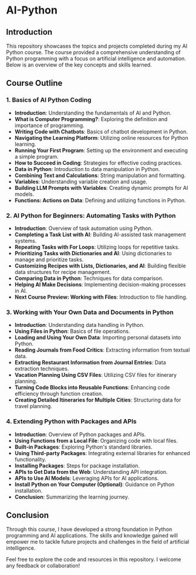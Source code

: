 # AI-Python

## Introduction
This repository showcases the topics and projects completed during my AI Python course. The course provided a comprehensive understanding of Python programming with a focus on artificial intelligence and automation. Below is an overview of the key concepts and skills learned.

## Course Outline

### 1. Basics of AI Python Coding
- **Introduction**: Understanding the fundamentals of AI and Python.
- **What is Computer Programming?**: Exploring the definition and importance of programming.
- **Writing Code with Chatbots**: Basics of chatbot development in Python.
- **Navigating the Learning Platform**: Utilizing online resources for Python learning.
- **Running Your First Program**: Setting up the environment and executing a simple program.
- **How to Succeed in Coding**: Strategies for effective coding practices.
- **Data in Python**: Introduction to data manipulation in Python.
- **Combining Text and Calculations**: String manipulation and formatting.
- **Variables**: Understanding variable creation and usage.
- **Building LLM Prompts with Variables**: Creating dynamic prompts for AI models.
- **Functions: Actions on Data**: Defining and utilizing functions in Python.

### 2. AI Python for Beginners: Automating Tasks with Python
- **Introduction**: Overview of task automation using Python.
- **Completing a Task List with AI**: Building AI-assisted task management systems.
- **Repeating Tasks with For Loops**: Utilizing loops for repetitive tasks.
- **Prioritizing Tasks with Dictionaries and AI**: Using dictionaries to manage and prioritize tasks.
- **Customizing Recipes with Lists, Dictionaries, and AI**: Building flexible data structures for recipe management.
- **Comparing Data in Python**: Techniques for data comparison.
- **Helping AI Make Decisions**: Implementing decision-making processes in AI.
- **Next Course Preview: Working with Files**: Introduction to file handling.

### 3. Working with Your Own Data and Documents in Python
- **Introduction**: Understanding data handling in Python.
- **Using Files in Python**: Basics of file operations.
- **Loading and Using Your Own Data**: Importing personal datasets into Python.
- **Reading Journals from Food Critics**: Extracting information from textual data.
- **Extracting Restaurant Information from Journal Entries**: Data extraction techniques.
- **Vacation Planning Using CSV Files**: Utilizing CSV files for itinerary planning.
- **Turning Code Blocks into Reusable Functions**: Enhancing code efficiency through function creation.
- **Creating Detailed Itineraries for Multiple Cities**: Structuring data for travel planning.

### 4. Extending Python with Packages and APIs
- **Introduction**: Overview of Python packages and APIs.
- **Using Functions from a Local File**: Organizing code with local files.
- **Built-in Packages**: Exploring Python's standard libraries.
- **Using Third-party Packages**: Integrating external libraries for enhanced functionality.
- **Installing Packages**: Steps for package installation.
- **APIs to Get Data from the Web**: Understanding API integration.
- **APIs to Use AI Models**: Leveraging APIs for AI applications.
- **Install Python on Your Computer (Optional)**: Guidance on Python installation.
- **Conclusion**: Summarizing the learning journey.

## Conclusion
Through this course, I have developed a strong foundation in Python programming and AI applications. The skills and knowledge gained will empower me to tackle future projects and challenges in the field of artificial intelligence.

Feel free to explore the code and resources in this repository. I welcome any feedback or collaboration!

